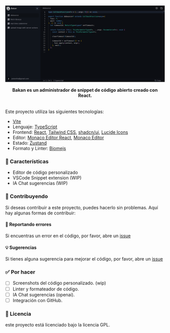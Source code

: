 ![bakan](/public/capture.png)
<div align="center"><b>Bakan es un administrador de snippet de código abierto creado con React.</b></div>
<br>
<br>
Este proyecto utiliza las siguientes tecnologías:

- [Vite](https://vitejs.dev)
- Lenguaje: [TypeScript](https://www.typescriptlang.org)
- Frontend: [React](https://react.dev/), [Tailwind CSS](https://tailwindcss.com), [shadcn/ui](https://ui.shadcn.com), [Lucide Icons](https://lucide.dev/icons)
- Editor: [Monaco Editor React](https://monaco-react.surenatoyan.com/), [Monaco Editor](https://microsoft.github.io/monaco-editor/)
- Estado: [Zustand](https://github.com/pmndrs/zustand)
- Formato y Linter: [Biomejs](https://biomejs.dev)

### 🌟 Características

- Editor de código personalizado
- VSCode Snippet extension (WIP)
- IA Chat sugerencias (WIP)

### 📝 Contribuyendo

Si deseas contribuir a este proyecto, puedes hacerlo sin problemas. Aquí hay algunas formas de contribuir:

#### 🐛 Reportando errores

Si encuentras un error en el código, por favor, abre un [issue](https://github.com/jsstoni/bakan/issues/new)

#### 💡 Sugerencias

Si tienes alguna sugerencia para mejorar el código, por favor, abre un [issue](https://github.com/jsstoni/bakan/issues/new)


### ✅ Por hacer

- [ ] Screenshots del código personalizado. (wip)
- [ ] Linter y formateador de código.
- [ ] IA Chat sugerencias (openai).
- [ ] Integración con GitHub.

### 📜 Licencia
este proyecto está licenciado bajo la licencia GPL.
